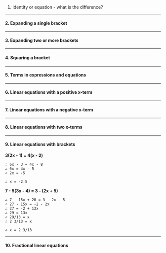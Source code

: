 1. Identity or equation - what is the difference?

----

#### 2. Expanding a single bracket

----

#### 3. Expanding two or more brackets

----

#### 4. Squaring a bracket

----

#### 5. Terms in expressions and equations

----

#### 6. Linear equations with a positive x-term

----

#### 7. Linear equations with a negative x-term

----

#### 8. Linear equations with two x-terms

----

#### 9. Linear equations with brackets

**3(2x - 1) = 4(x - 2)**

```
∴ 6x - 3 = 4x - 8  
∴ 6x = 4x - 5  
∴ 2x = -5

∴ x = -2.5
```

**7 - 5(3x - 4) = 3 - (2x + 5)**

```
∴ 7 - 15x + 20 = 3 - 2x - 5  
∴ 27 - 15x = -2 - 2x  
∴ 27 = -2 + 13x  
∴ 29 = 13x  
∴ 29/13 = x  
∴ 2 3/13 = x  

∴ x = 2 3/13  
```

----

#### 10. Fractional linear equations
